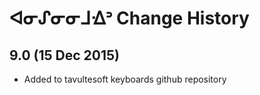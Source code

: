 ᐊᓂᔑᓂᓂᒧᐎᐣ Change History
============================

9.0 (15 Dec 2015)
-----------------

* Added to tavultesoft keyboards github repository

